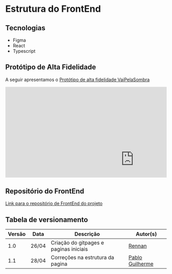 # Estrutura do FrontEnd

## Tecnologias

- Figma
- React
- Typescript

## Protótipo de Alta Fidelidade

A seguir apresentamos o 
[Protótipo de alta fidelidade VaiPelaSombra](https://www.figma.com/design/x0Kt8jwOWZgg8DJbtmxFwB/Prototipo-sei-la-qual-numero?node-id=0-1&p=f&t=6HVQZea4EU0oSrBz-0)

<div style="position: relative; padding-bottom: 56.25%; height: 0; overflow: hidden;">
    <iframe style="border: 1px solid rgba(0, 0, 0, 0.1);" width="800" height="450" src="https://embed.figma.com/design/IBJLJvIPZvTaPFWOWDwOpp/Prototipo-VaiPelaSombra?embed-host=share" allowfullscreen></iframe>
</div>

## Repositório do FrontEnd

[Link para o repositório de FrontEnd do projeto](https://github.com/fga-eps-mds/2025.1-VaiPelaSombra-FrontEnd)

## Tabela de versionamento

|Versão|Data|Descrição|Autor(s)|
|---|---|---|---|
|1.0| 26/04 | Criação do gitpages e paginas iniciais |[Rennan](https://github.com/renannOgomes)|
|1.1| 28/04 | Correções na estrutura da pagina |[Pablo Guilherme](https://github.com/PabloGJBS)|

